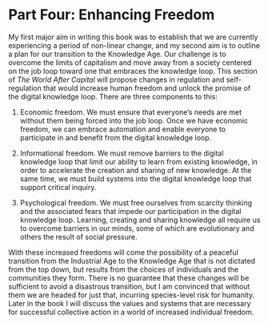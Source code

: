 # Part Four: Enhancing Freedom

My first major aim in writing this book was to establish that we are currently experiencing a period of non-linear change, and my second aim is to outline a plan for our transition to the Knowledge Age. Our challenge is to overcome the limits of capitalism and move away from a society centered on the job loop toward one that embraces the knowledge loop. This section of *The World After Capital* will propose changes in regulation and self-regulation that would increase human freedom and unlock the promise of the digital knowledge loop. There are three components to this:
 
1. Economic freedom. We must ensure that everyone’s needs are met without them being forced into the job loop. Once we have economic freedom, we can embrace automation and enable everyone to participate in and benefit from the digital knowledge loop. 

2. Informational freedom. We must remove barriers to the digital knowledge loop that limit our ability to learn from existing knowledge, in order to accelerate the creation and sharing of new knowledge. At the same time, we must build systems into the digital knowledge loop that support critical inquiry. 

3. Psychological freedom. We must free ourselves from scarcity thinking and the associated fears that impede our participation in the digital knowledge loop. Learning, creating and sharing knowledge all require us to overcome barriers in our minds, some of which are evolutionary and others the result of social pressure.

With these increased freedoms will come the possibility of a peaceful transition from the Industrial Age to the Knowledge Age that is not dictated from the top down, but results from the choices of individuals and the communities they form. There is no guarantee that these changes will be sufficient to avoid a disastrous transition, but I am convinced that without them we are headed for just that, incurring species-level risk for humanity. Later in the book I will discuss the values and systems that are necessary for successful collective action in a world of increased individual freedom.
